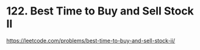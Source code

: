 # 122. Best Time to Buy and Sell Stock II





https://leetcode.com/problems/best-time-to-buy-and-sell-stock-ii/